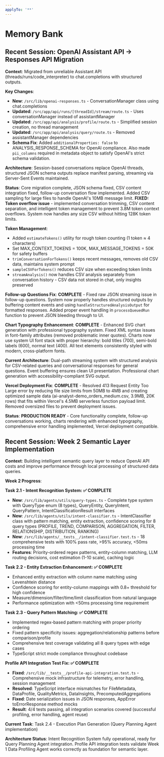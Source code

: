 ```yaml
---
applyTo: '**'
---
```


# Memory Bank

## Recent Session: OpenAI Assistant API → Responses API Migration

**Context**: Migrated from unreliable Assistant API (threads/runs/code_interpreter) to chat.completions with structured outputs.

**Key Changes**:

- **New**: `/src/lib/openai-responses.ts` - ConversationManager class using chat.completions
- **Updated**: `/src/app/api/runs/[threadId]/stream/route.ts` - Uses conversationManager instead of assistantManager
- **Updated**: `/src/app/api/analysis/profile/route.ts` - Simplified session creation, no thread management
- **Updated**: `/src/app/api/analysis/query/route.ts` - Removed assistantManager dependencies
- **Schema Fix**: Added `additionalProperties: false` to ANALYSIS_RESPONSE_SCHEMA for OpenAI compliance. Also made `pii_columns` required in metadata object to satisfy OpenAI's strict schema validation.

**Architecture**: Session-based conversations replace OpenAI threads, structured JSON schema outputs replace manifest parsing, streaming via Server-Sent Events maintained.

**Status**: Core migration complete, JSON schema fixed, CSV content integration fixed, follow-up conversation flow implemented. Added CSV sampling for large files to handle OpenAI's 10MB message limit. **FIXED: Token overflow issue** - implemented conversation trimming, CSV content separation, and intelligent token management to prevent 3.8M token context overflows. System now handles any size CSV without hitting 128K token limits.

**Token Management**:

- Added `estimateTokens()` utility for rough token counting (1 token ≈ 4 characters)
- Set MAX_CONTEXT_TOKENS = 100K, MAX_MESSAGE_TOKENS = 50K for safety buffers
- `trimConversationForTokens()` keeps recent messages, removes old CSV data, maintains system prompt
- `sampleCSVForTokens()` reduces CSV size when exceeding token limits
- `streamAnalysis()` now handles CSV analysis separately from conversation history - CSV data not stored in chat, only insights preserved

**Follow-up Questions Fix**: **COMPLETE** - Fixed raw JSON streaming issue in follow-up questions. System now properly handles structured outputs by buffering content events and using `handleStructuredAnalysisOutput` for formatted responses. Added proper event handling in `processQueuedRun` function to prevent JSON bleeding through to UI.

**Chart Typography Enhancement**: **COMPLETE** - Enhanced SVG chart generation with professional typography system. Fixed XML syntax issues in font-family attributes (removed problematic inner quotes). Charts now use system UI font stack with proper hierarchy: bold titles (700), semi-bold labels (600), normal text (400). All text elements consistently styled with modern, cross-platform fonts.

**Current Architecture**: Dual-path streaming system with structured analysis for CSV-related queries and conversational responses for general questions. Event buffering ensures clean UI presentation. Professional chart generation with accessibility-compliant SVG output.

**Vercel Deployment Fix**: **COMPLETE** - Resolved 413 Request Entity Too Large error by reducing file size limits from 50MB to 4MB and creating optimized sample data (ai-analyst-demo_orders_medium.csv, 3.9MB, 20K rows) that fits within Vercel's 4.5MB serverless function payload limit. Removed oversized files to prevent deployment issues.

**Status**: **PRODUCTION READY** - Core functionality complete, follow-up conversations working, charts rendering with enhanced typography, comprehensive error handling implemented, Vercel deployment compatible.

## Recent Session: Week 2 Semantic Layer Implementation

**Context**: Building intelligent semantic query layer to reduce OpenAI API costs and improve performance through local processing of structured data queries.

**Week 2 Progress**:

**Task 2.1 - Intent Recognition System: ✅ COMPLETE**

- **New**: `/src/lib/agents/utils/query-types.ts` - Complete type system with QueryType enum (8 types), QueryEntity, QueryIntent, QueryPattern, IntentClassificationResult interfaces
- **New**: `/src/lib/agents/utils/intent-classifier.ts` - IntentClassifier class with pattern matching, entity extraction, confidence scoring for 8 query types (PROFILE, TREND, COMPARISON, AGGREGATION, FILTER, RELATIONSHIP, DISTRIBUTION, RANKING)
- **New**: `/src/lib/agents/__tests__/intent-classifier.test.ts` - 18 comprehensive tests with 100% pass rate, >95% accuracy, <50ms processing time
- **Features**: Priority-ordered regex patterns, entity-column matching, LLM routing decisions, cost estimation (1-10 scale), caching logic

**Task 2.2 - Entity Extraction Enhancement: ✅ COMPLETE**

- Enhanced entity extraction with column name matching using Levenshtein distance
- Confidence scoring for entity-column mappings with 0.8+ threshold for high confidence
- Measure/dimension/filter/time/limit classification from natural language
- Performance optimization with <50ms processing time requirement

**Task 2.3 - Query Pattern Matching: ✅ COMPLETE**

- Implemented regex-based pattern matching with proper priority ordering
- Fixed pattern specificity issues: aggregation/relationship patterns before comparison/profile
- Comprehensive test coverage validating all 8 query types with edge cases
- TypeScript strict mode compliance throughout codebase

**Profile API Integration Test Fix: ✅ COMPLETE**

- **Fixed**: `/src/lib/__tests__/profile-api-integration.test.ts` - Comprehensive mock infrastructure for telemetry, error handling, session management
- **Resolved**: TypeScript interface mismatches for FileMetadata, DataProfile, QualityMetrics, DataInsights, PrecomputedAggregations
- **Fixed**: Date serialization issues in JSON responses, AppError toErrorResponse method mocks
- **Result**: 4/4 tests passing, all integration scenarios covered (successful profiling, error handling, agent reuse)

**Current Task**: Task 2.4 - Execution Plan Generation (Query Planning Agent implementation)

**Architecture Status**: Intent Recognition System fully operational, ready for Query Planning Agent integration. Profile API integration tests validate Week 1 Data Profiling Agent works correctly as foundation for semantic layer.
